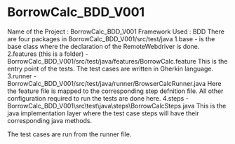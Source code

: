 # BorrowCalc_BDD_V001
Name of the Project : BorrowCalc_BDD_V001 
Framework Used : BDD
There are four packages in BorrowCalc_BDD_V001/src/test/java 
1.base - is the base class where the declaration of the RemoteWebdriver is done.
2.features (this is a folder) - BorrowCalc_BDD_V001/src/test/java/features/BorrowCalc.feature
This is the entry point of the tests. The test cases are written in Gherkin language. 
3.runner - BorrowCalc_BDD_V001/src/test/java/runner/BrowserCalcRunner.java
Here the feature file is mapped to the corresponding step defnition file. All other configuration required to run the tests are done here.
4.steps - BorrowCalc_BDD_V001\src\test\java\steps\BorrowCalcSteps.java
 This is the java implementation layer where the test case steps will have their corresponding java methods.

The test cases are run from the runner file.
